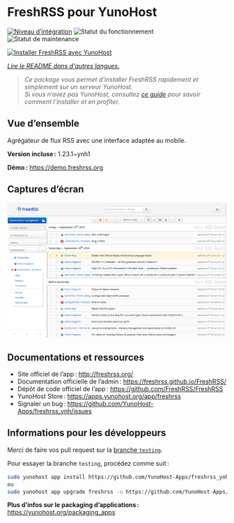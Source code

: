 <!--
Nota bene : ce README est automatiquement généré par <https://github.com/YunoHost/apps/tree/master/tools/readme_generator>
Il NE doit PAS être modifié à la main.
-->

# FreshRSS pour YunoHost

[![Niveau d’intégration](https://dash.yunohost.org/integration/freshrss.svg)](https://dash.yunohost.org/appci/app/freshrss) ![Statut du fonctionnement](https://ci-apps.yunohost.org/ci/badges/freshrss.status.svg) ![Statut de maintenance](https://ci-apps.yunohost.org/ci/badges/freshrss.maintain.svg)

[![Installer FreshRSS avec YunoHost](https://install-app.yunohost.org/install-with-yunohost.svg)](https://install-app.yunohost.org/?app=freshrss)

*[Lire le README dans d'autres langues.](./ALL_README.md)*

> *Ce package vous permet d’installer FreshRSS rapidement et simplement sur un serveur YunoHost.*  
> *Si vous n’avez pas YunoHost, consultez [ce guide](https://yunohost.org/install) pour savoir comment l’installer et en profiter.*

## Vue d’ensemble

Agrégateur de flux RSS avec une interface adaptée au mobile.


**Version incluse :** 1.23.1~ynh1

**Démo :** <https://demo.freshrss.org>

## Captures d’écran

![Capture d’écran de FreshRSS](./doc/screenshots/screenshot.png)

## Documentations et ressources

- Site officiel de l’app : <http://freshrss.org/>
- Documentation officielle de l’admin : <https://freshrss.github.io/FreshRSS/>
- Dépôt de code officiel de l’app : <https://github.com/FreshRSS/FreshRSS>
- YunoHost Store : <https://apps.yunohost.org/app/freshrss>
- Signaler un bug : <https://github.com/YunoHost-Apps/freshrss_ynh/issues>

## Informations pour les développeurs

Merci de faire vos pull request sur la [branche `testing`](https://github.com/YunoHost-Apps/freshrss_ynh/tree/testing).

Pour essayer la branche `testing`, procédez comme suit :

```bash
sudo yunohost app install https://github.com/YunoHost-Apps/freshrss_ynh/tree/testing --debug
ou
sudo yunohost app upgrade freshrss -u https://github.com/YunoHost-Apps/freshrss_ynh/tree/testing --debug
```

**Plus d’infos sur le packaging d’applications :** <https://yunohost.org/packaging_apps>
